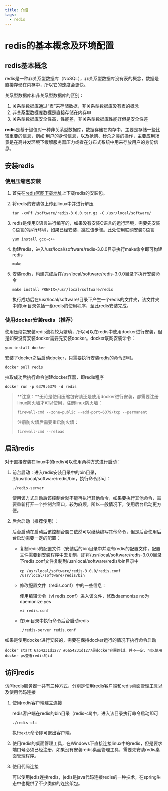 ```yaml
---
title: 介绍
tags:
  - redis
---
```



# redis的基本概念及环境配置

## redis基本概念

redis是一种非关系型数据库（NoSQL），非关系型数据库没有表的概念，数据是直接存储在内存中，所以它的速度会更快。

关系型数据库和非关系型数据库的区别：

1. 关系型数据库通过“表”来存储数据，非关系型数据库没有表的概念
1. 非关系型数据库数据是直接存储在内存中
1. 关系型数据库安全性高，性能差，非关系型数据库性能好但是安全性差

**redis**是基于键值对一种非关系型数据库，数据存储在内存中，主要是存储一些比较重要的信息，例如:用户的身份信息，以及抢购、秒杀之类的操作，主要应用场景是在高并发环境下缓解服务器压力或者在分布式系统中用来存放用户的身份信息。

## 安装redis

### 使用压缩包安装

1. 首先在[redis官网下载地址](https://download.redis.io/releases/)上下载redis的安装包。

1. 将redis的安装包上传到linux中并进行解压

   ```shell
   tar -xvPf /software/redis-3.0.0.tar.gz -C /usr/local/software/
   ```

3. redis是使用C语言进行编写的，如果没有安装C语言的运行环境，需要先安装C语言的运行环境，如果已经安装，跳过该步骤。此处使用联网安装C语言

   ```shell
   yum install gcc-c++
   ```

3. 构建redis，进入/usr/local/software/redis-3.0.0目录执行make命令即可构建redis

   ```shell
   make
   ```

5. 安装redis，构建完成后在/usr/local/software/redis-3.0.0目录下执行安装命令

   ```shell
   make install PREFIX=/usr/local/software/redis
   ```

   执行成功后在/usr/local/software/目录下产生一个redis的文件夹，该文件夹中的bin目录包括一组redis的使用程序，至此redis安装完成。

### 使用docker安装redis（推荐）

使用压缩包安装redis流程较为繁琐，所以可以在redis中使用docker进行安装，但是如果没有安装docker需要先安装docker。docker联网安装命令：

```shell
yum install docker
```

安装了docker之后启动docker，只需要执行安装redis的命令即可。

```shell
docker pull redis
```

拉取成功后执行命令创建docker容器，即redis程序

```shell
docker run -p 6379:6379 -d redis
```

> **注意：**无论是使用压缩包安装还是使用docker进行安装，都需要注册linux防火墙才可以使用，注册linux防火墙：
>
> ```
> firewall-cmd --zone=public --add-port=6379/tcp --permanent
> ```
>
> 注册防火墙后需要重启防火墙：
>
> ```
> firewall-cmd --reload
> ```

## 启动redis

对于直接安装在linux中的redis可以使用两种方式进行启动：

1. 前台启动：进入redis安装目录中的bin目录，即/usr/local/software/redis/bin，执行命令即可：

   ```
   ./redis-server
   ```

   使用该方式启动后该控制台就不能再执行其他命令，如果要执行其他命令，需要重新打开一个控制台窗口，较为麻烦，所以一般情况下，使用后台启动更方便。

1. 后台启动（推荐使用）：

   后台启动在启动后该控制台窗口依然可以继续编写其他命令，但是后台使用后台启动需要一定的配置：

   - 复制redis的配置文件（安装后的bin目录中并没有redis的配置文件，配置文件需要到安装程序中去复制，即将/usr/local/software/redis-3.0.0目录下redis.conf文件复制到/usr/local/software/redis/bin目录中

     ```
     cp /usr/local/software/redis-3.0.0/redis.conf /usr/local/software/redis/bin
     ```

   - 修改配置文件（redis.conf）中的一些信息：

     使用编辑命令（vi redis.conf）进入该文件，修改daemonize no为daemonize yes

     ```
     vi redis.conf
     ```

   - 在bin目录中执行命令后台启动redis

     ```
     ./redis-server redis.conf
     ```

如果是使用docker进行安装的，需要在保持docker运行的情况下执行命令启动

```
docker start 6a54231d1277 #6a54231d1277是docker容器的id，并不一定，可以使用docker ps查看redis的id
```

## 访问redis

访问redis服务器一共有三种方式，分别是使用redis客户端和redis桌面管理工具以及使用代码连接

1. 使用redis客户端建立连接

   redis客户端在redis的bin目录（redis-cli)中，进入该目录执行命令启动即可

   ```
   ./redis-cli
   ```

   执行`exit`命令即可退出客户端。

2. 使用redis的桌面管理工具，在Windows下直接连接linux中的redis，但是要求端口号必须已经注册，如果没有安装redis桌面管理工具，需要先安装redis桌面管理程序。

3. 使用代码连接

   可以使用jedis连接redis，jedis是java代码连接redis的一种技术，在spring生态中也提供了不少类似的连接架包。